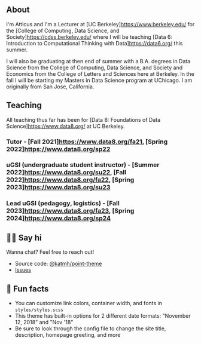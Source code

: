 ---
---

## About

I'm Atticus and I'm a Lecturer at [UC Berkeley]<https://www.berkeley.edu/> for the [College of Computing, Data Science, and Society]<https://cdss.berkeley.edu/> where I will be teaching [Data 6: Introduction to Computational Thinking with Data]<https://data6.org/> this summer. 

I will also be graduating at then end of summer with a B.A. degrees in Data Science from the College of Computing, Data Science, and Society and Economics from the College of Letters and Sciences here at Berkeley. In the fall I will be starting my Masters in Data Science program at UChicago. I am originally from San Jose, California.

## Teaching
All teaching thus far has been for [Data 8: Foundations of Data Science]<https://www.data8.org/> at UC Berkeley.
### Tutor - [Fall 2021]<https://www.data8.org/fa21>, [Spring 2022]<https://www.data8.org/sp22>
### uGSI (undergraduate student instructor) - [Summer 2022]<https://www.data8.org/su22>, [Fall 2022]<https://www.data8.org/fa22>, [Spring 2023]<https://www.data8.org/su23>
### Lead uGSI (pedagogy, logistics) - [Fall 2023]<https://www.data8.org/fa23>, [Spring 2024]<https://www.data8.org/sp24>

## 👋🏻 Say hi

Wanna chat? Feel free to reach out!

- Source code: [@katmh/point-theme](http://github.com/katmh/point-theme)
- [Issues](https://github.com/katmh/point-theme/issues)

## 📠 Fun facts

- You can customize link colors, container width, and fonts in `styles/styles.scss`
- This theme has built-in options for 2 different date formats: "November 12, 2018" and "Nov '18"
- Be sure to look through the config file to change the site title, description, homepage greeting, and more
